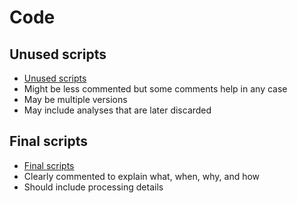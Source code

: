 # Code

## Unused scripts
 * [Unused scripts](unused_scripts/readme.md)
 * Might be less commented but some comments help in any case
 * May be multiple versions
 * May include analyses that are later discarded

## Final scripts
 * [Final scripts](scripts/readme.md)
 * Clearly commented to explain what, when, why, and how
 * Should include processing details
